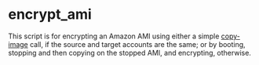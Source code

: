 # encrypt_ami

This script is for encrypting an Amazon AMI using either a simple [copy-image](https://boto3.amazonaws.com/v1/documentation/api/latest/reference/services/ec2.html#EC2.Client.copy_image) call, if the source and target accounts are the same; or by booting, stopping and then copying on the stopped AMI, and encrypting, otherwise.

